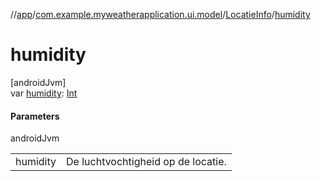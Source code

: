 //[app](../../../index.md)/[com.example.myweatherapplication.ui.model](../index.md)/[LocatieInfo](index.md)/[humidity](humidity.md)

# humidity

[androidJvm]\
var [humidity](humidity.md): [Int](https://kotlinlang.org/api/latest/jvm/stdlib/kotlin/-int/index.html)

#### Parameters

androidJvm

| | |
|---|---|
| humidity | De luchtvochtigheid op de locatie. |
